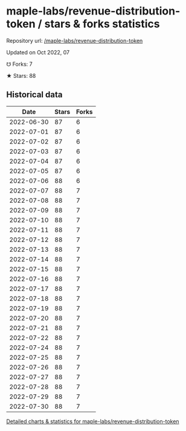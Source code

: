 # maple-labs/revenue-distribution-token / stars & forks statistics

Repository url: [/maple-labs/revenue-distribution-token](https://github.com/maple-labs/revenue-distribution-token)

Updated on Oct 2022, 07

☋ Forks: 7

★ Stars: 88

## Historical data
| Date | Stars | Forks |
|------|-------|-------|
| 2022-06-30 | 87 | 6 | 
| 2022-07-01 | 87 | 6 | 
| 2022-07-02 | 87 | 6 | 
| 2022-07-03 | 87 | 6 | 
| 2022-07-04 | 87 | 6 | 
| 2022-07-05 | 87 | 6 | 
| 2022-07-06 | 88 | 6 | 
| 2022-07-07 | 88 | 7 | 
| 2022-07-08 | 88 | 7 | 
| 2022-07-09 | 88 | 7 | 
| 2022-07-10 | 88 | 7 | 
| 2022-07-11 | 88 | 7 | 
| 2022-07-12 | 88 | 7 | 
| 2022-07-13 | 88 | 7 | 
| 2022-07-14 | 88 | 7 | 
| 2022-07-15 | 88 | 7 | 
| 2022-07-16 | 88 | 7 | 
| 2022-07-17 | 88 | 7 | 
| 2022-07-18 | 88 | 7 | 
| 2022-07-19 | 88 | 7 | 
| 2022-07-20 | 88 | 7 | 
| 2022-07-21 | 88 | 7 | 
| 2022-07-22 | 88 | 7 | 
| 2022-07-24 | 88 | 7 | 
| 2022-07-25 | 88 | 7 | 
| 2022-07-26 | 88 | 7 | 
| 2022-07-27 | 88 | 7 | 
| 2022-07-28 | 88 | 7 | 
| 2022-07-29 | 88 | 7 | 
| 2022-07-30 | 88 | 7 | 


[Detailed charts & statistics for maple-labs/revenue-distribution-token](https://reviewgithub.com/rep/maple-labs/revenue-distribution-token)
